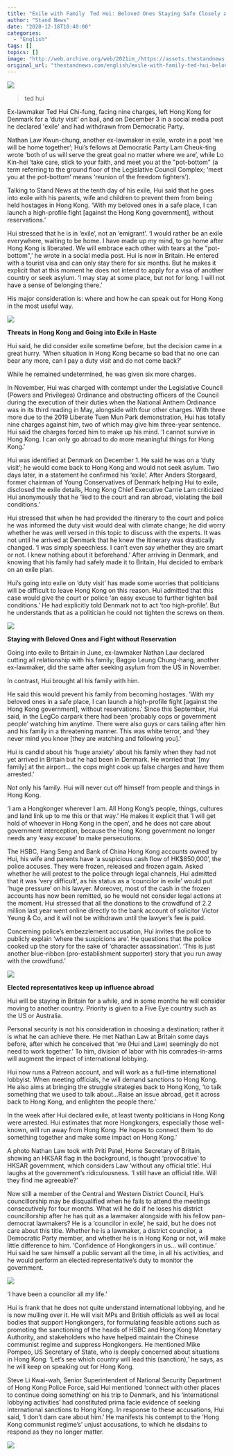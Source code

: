 ```yaml
---
title: "Exile with Family　Ted Hui: Beloved Ones Staying Safe Closely and Fighting without Reservation"
author: "Stand News"
date: "2020-12-18T10:40:00"
categories:
  - "English"
tags: []
topics: []
image: "http://web.archive.org/web/2021im_/https://assets.thestandnews.com/media/photos/20190803-NC-TsimShaTsui-0820920copy_BOTGg_HNCKiTb.png"
original_url: "thestandnews.com/english/exile-with-family-ted-hui-beloved-ones-staying-safe-closely-and-fighting-without-reservation"
---
```

![](http://web.archive.org/web/2021im_/https://assets.thestandnews.com/media/photos/20190803-NC-TsimShaTsui-0820920copy_BOTGg_HNCKiTb.png)
> ted hui

Ex-lawmaker Ted Hui Chi-fung, facing nine charges, left Hong Kong for Denmark for a ‘duty visit’ on bail, and on December 3 in a social media post he declared 'exile' and had withdrawn from Democratic Party.

Nathan Law Kwun-chung, another ex-lawmaker in exile, wrote in a post ‘we will be home together’; Hui’s fellows at Democratic Party Lam Cheuk-ting wrote ‘both of us will serve the great goal no matter where we are’, while Lo Kin-hei ‘take care, stick to your faith, and meet you at the "pot-bottom" (a term referring to the ground floor of the Legislative Council Complex; ‘meet you at the pot-bottom’ means ‘reunion of the freedom fighters’).

Talking to Stand News at the tenth day of his exile, Hui said that he goes into exile with his parents, wife and children to prevent them from being held hostages in Hong Kong. ‘With my beloved ones in a safe place, I can launch a high-profile fight \[against the Hong Kong government\], without reservations.’

Hui stressed that he is in ‘exile’, not an ‘emigrant’. ‘I would rather be an exile everywhere, waiting to be home. I have made up my mind, to go home after Hong Kong is liberated. We will embrace each other with tears at the "pot-bottom",’ he wrote in a social media post. Hui is now in Britain. He entered with a tourist visa and can only stay there for six months. But he makes it explicit that at this moment he does not intend to apply for a visa of another country or seek asylum. ‘I may stay at some place, but not for long. I will not have a sense of belonging there.’

His major consideration is: where and how he can speak out for Hong Kong in the most useful way.

![](http://web.archive.org/web/2021im_/https://assets.thestandnews.com/media/photos/20200119-NC-Central-0061120copy_OvY2O_hCGRY2H.png)

**Threats in Hong Kong and Going into Exile in Haste**

Hui said, he did consider exile sometime before, but the decision came in a great hurry. ‘When situation in Hong Kong became so bad that no one can bear any more, can I pay a duty visit and do not come back?’

While he remained undetermined, he was given six more charges.

In November, Hui was charged with contempt under the Legislative Council (Powers and Privileges) Ordinance and obstructing officers of the Council during the execution of their duties when the National Anthem Ordinance was in its third reading in May, alongside with four other charges. With three more due to the 2019 Liberate Tuen Mun Park demonstration, Hui has totally nine charges against him, two of which may give him three-year sentence. Hui said the charges forced him to make up his mind. ‘I cannot survive in Hong Kong. I can only go abroad to do more meaningful things for Hong Kong.’

Hui was identified at Denmark on December 1. He said he was on a ‘duty visit’; he would come back to Hong Kong and would not seek asylum. Two days later, in a statement he confirmed his ‘exile’. After Anders Storgaard, former chairman of Young Conservatives of Denmark helping Hui to exile, disclosed the exile details, Hong Kong Chief Executive Carrie Lam criticized Hui anonymously that he ‘lied to the court and ran abroad, violating the bail conditions.’

Hui stressed that when he had provided the itinerary to the court and police he was informed the duty visit would deal with climate change; he did worry whether he was well versed in this topic to discuss with the experts. It was not until he arrived at Denmark that he knew the itinerary was drastically changed. ‘I was simply speechless. I can’t even say whether they are smart or not. I knew nothing about it beforehand.’ After arriving in Denmark, and knowing that his family had safely made it to Britain, Hui decided to embark on an exile plan.

Hui’s going into exile on ‘duty visit’ has made some worries that politicians will be difficult to leave Hong Kong on this reason. Hui admitted that this case would give the court or police ‘an easy excuse to further tighten bail conditions.’ He had explicitly told Denmark not to act ‘too high-profile’. But he understands that as a politician he could not tighten the screws on them.

![](http://web.archive.org/web/2021im_/https://assets.thestandnews.com/media/photos/20200604-LEGCO-0288420copy_BBJY1_cYN6BkD.png)

**Staying with Beloved Ones and Fight without Reservation**

Going into exile to Britain in June, ex-lawmaker Nathan Law declared cutting all relationship with his family; Baggio Leung Chung-hang, another ex-lawmaker, did the same after seeking asylum from the US in November.

In contrast, Hui brought all his family with him.

He said this would prevent his family from becoming hostages. ‘With my beloved ones in a safe place, I can launch a high-profile fight \[against the Hong Kong government\], without reservations.’ Since this September, Hui said, in the LegCo carpark there had been ‘probably cops or government people’ watching him anytime. There were also guys or cars tailing after him and his family in a threatening manner. This was white terror, and ‘they never mind you know \[they are watching and following you\].’

Hui is candid about his ‘huge anxiety’ about his family when they had not yet arrived in Britain but he had been in Denmark. He worried that ‘\[my family\] at the airport… the cops might cook up false charges and have them arrested.’

Not only his family. Hui will never cut off himself from people and things in Hong Kong.

‘I am a Hongkonger wherever I am. All Hong Kong’s people, things, cultures and land link up to me this or that way.’ He makes it explicit that ‘I will get hold of whoever in Hong Kong in the open’, and he does not care about government interception, because the Hong Kong government no longer needs any ‘easy excuse’ to make persecutions.

The HSBC, Hang Seng and Bank of China Hong Kong accounts owned by Hui, his wife and parents have ‘a suspicious cash flow of HK$850,000’, the police accuses. They were frozen, released and frozen again. Asked whether he will protest to the police through legal channels, Hui admitted that it was ‘very difficult’, as his status as a ‘councilor in exile’ would put ‘huge pressure’ on his lawyer. Moreover, most of the cash in the frozen accounts has now been remitted, so he would not consider legal actions at the moment. Hui stressed that all the donations to the crowdfund of 2.2 million last year went online directly to the bank account of solicitor Victor Yeung & Co, and it will not be withdrawn until the lawyer’s fee is paid.

Concerning police’s embezzlement accusation, Hui invites the police to publicly explain ‘where the suspicions are’. He questions that the police cooked up the story for the sake of ‘character assassination’. ‘This is just another blue-ribbon (pro-establishment supporter) story that you run away with the crowdfund.’

![](http://web.archive.org/web/2021im_/https://assets.thestandnews.com/media/photos/20201123_PW_TedHui_4_3672220copy_zte2k_jnDXW2O.png)

**Elected representatives keep up influence abroad**

Hui will be staying in Britain for a while, and in some months he will consider moving to another country. Priority is given to a Five Eye country such as the US or Australia.

Personal security is not his consideration in choosing a destination; rather it is what he can achieve there. He met Nathan Law at Britain some days before, after which he conceived that ‘we (Hui and Law) seemingly do not need to work together.’ To him, division of labor with his comrades-in-arms will augment the impact of international lobbying.

Hui now runs a Patreon account, and will work as a full-time international lobbyist. When meeting officials, he will demand sanctions to Hong Kong. He also aims at bringing the struggle strategies back to Hong Kong, ‘to talk something that we used to talk about…Raise an issue abroad, get it across back to Hong Kong, and enlighten the people there.’

In the week after Hui declared exile, at least twenty politicians in Hong Kong were arrested. Hui estimates that more Hongkongers, especially those well-known, will run away from Hong Kong. He hopes to connect them ‘to do something together and make some impact on Hong Kong.’

A photo Nathan Law took with Priti Patel, Home Secretary of Britain, showing an HKSAR flag in the background, is thought ‘provocative’ to HKSAR government, which considers Law ‘without any official title’. Hui laughs at the government’s ridiculousness. ‘I still have an official title. Will they find me agreeable?’

Now still a member of the Central and Western District Council, Hui’s councillorship may be disqualified when he fails to attend the meetings consecutively for four months. What will he do if he loses his district councillorship after he has quit as a lawmaker alongside with his fellow pan-democrat lawmakers? He is a ‘councilor in exile’, he said, but he does not care about this title. Whether he is a lawmaker, a district councilor, a Democratic Party member, and whether he is in Hong Kong or not, will make little difference to him. ‘Confidence of Hongkongers in us… will continue.’ Hui said he saw himself a public servant all the time, in all his activities, and he would perform an elected representative’s duty to monitor the government.

![](http://web.archive.org/web/2021im_/https://assets.thestandnews.com/media/photos/20200518_Legco_13_14850-120copy_zzkoz_BAvV625.png)

‘I have been a councilor all my life.’

Hui is frank that he does not quite understand international lobbying, and he is now mulling over it. He will visit MPs and British officials as well as local bodies that support Hongkongers, for formulating feasible actions such as promoting the sanctioning of the heads of HSBC and Hong Kong Monetary Authority, and stakeholders who have helped maintain the Chinese communist regime and suppress Hongkongers. He mentioned Mike Pompeo, US Secretary of State, who is deeply concerned about situations in Hong Kong. ‘Let’s see which country will lead this (sanction),’ he says, as he will keep on speaking out for Hong Kong.

Steve Li Kwai-wah, Senior Superintendent of National Security Department of Hong Kong Police Force, said Hui mentioned ‘connect with other places to continue doing something’ on his trip to Denmark, and his ‘international lobbying activities’ had constituted prima facie evidence of seeking international sanctions to Hong Kong. In response to these accusations, Hui said, ‘I don’t darn care about him.’ He manifests his contempt to the ‘Hong Kong communist regime’s’ unjust accusations, to which he disdains to respond as they no longer matter.

![](http://web.archive.org/web/2021im_/https://assets.thestandnews.com/media/photos/20190612-NC-LungWo-0336520copy_YohYS_0LDYqLY.png)